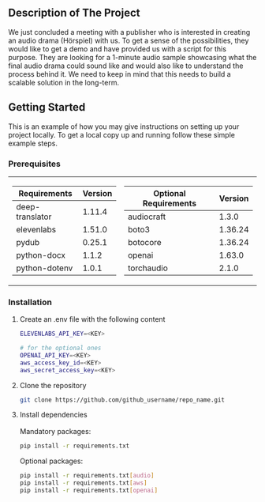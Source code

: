 ## Description of The Project

We just concluded a meeting with a publisher who is interested in creating an audio drama (Hörspiel) with us. To get a sense of the possibilities, they would like to get a demo and have provided us with a script for this purpose. They are looking for a 1-minute audio sample showcasing what the final audio drama could sound like and would also like to understand the process behind it. We need to keep in mind that this needs to build a scalable solution in the long-term.

<!-- GETTING STARTED -->
## Getting Started

This is an example of how you may give instructions on setting up your project locally.
To get a local copy up and running follow these simple example steps.

### Prerequisites

<table>
  <tr>
    <td>

| Requirements      | Version |
|-------------------|---------|
| deep-translator   | 1.11.4  |
| elevenlabs        | 1.51.0  |
| pydub             | 0.25.1  |
| python-docx       | 1.1.2   |
| python-dotenv     | 1.0.1   |

</td>
    <td>

| Optional Requirements     | Version |
|---------------------------|---------|
| audiocraft                | 1.3.0   | 
| boto3                     | 1.36.24 |
| botocore                  | 1.36.24 |
| openai                    | 1.63.0  |
| torchaudio                | 2.1.0   |

</td>
  </tr>
</table>



### Installation

1. Create an .env file with the following content
   ```sh
   ELEVENLABS_API_KEY=<KEY>

   # for the optional ones
   OPENAI_API_KEY=<KEY>
   aws_access_key_id=<KEY>
   aws_secret_access_key=<KEY>
   ```
2. Clone the repository
   ```sh
   git clone https://github.com/github_username/repo_name.git
   ```
3. Install dependencies<br><br>
  Mandatory packages:
   ```sh
   pip install -r requirements.txt
   ```

   Optional packages:
   ```sh
   pip install -r requirements.txt[audio]
   pip install -r requirements.txt[aws]
   pip install -r requirements.txt[openai]
   ```
